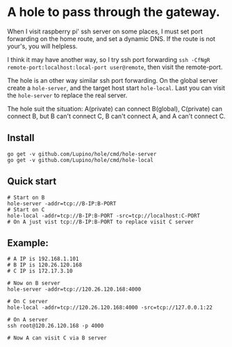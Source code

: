 A hole to pass through the gateway.
==================================

When I visit raspberry pi' ssh server on some places,
I must set port forwarding on the home route, and set a dynamic DNS.
If the route is not your's, you will helpless.

I think it may have another way, so I try ssh port forwarding `ssh -CfNgR remote-port:localhost:local-port user@remote`, then visit the remote-port.

The hole is an other way similar ssh port forwarding.
On the global server create a `hole-server`, and the target host start `hole-local`.
Last you can visit the `hole-server` to replace the real server.

The hole suit the situation: A(private) can connect B(global), C(private) can connect B,
but B can't connect C, B can't connect A, and A can't connect C.

Install
-------

    go get -v github.com/Lupino/hole/cmd/hole-server
    go get -v github.com/Lupino/hole/cmd/hole-local

Quick start
-----------

    # Start on B
    hole-server -addr=tcp://B-IP:B-PORT
    # Start on C
    hole-local -addr=tcp://B-IP:B-PORT -src=tcp://localhost:C-PORT
    # On A just vist tcp://B-IP:B-PORT to replace visit C server

Example:
-------

    # A IP is 192.168.1.101
    # B IP is 120.26.120.168
    # C IP is 172.17.3.10

    # Now on B server
    hole-server -addr=tcp://120.26.120.168:4000

    # On C server
    hole-local -addr=tcp://120.26.120.168:4000 -src=tcp://127.0.0.1:22

    # On A server
    ssh root@120.26.120.168 -p 4000

    # Now A can visit C via B server
